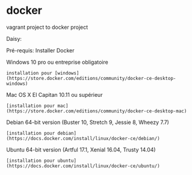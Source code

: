 # docker
vagrant project to docker project

Daisy:

Pré-requis:
Installer Docker

Windows 10 pro ou entreprise obligatoire

	installation pour [windows](https://store.docker.com/editions/community/docker-ce-desktop-windows)
  
Mac OS X El Capitan 10.11 ou supérieur

	[installation pour mac](https://store.docker.com/editions/community/docker-ce-desktop-mac)
  
Debian 64-bit version (Buster 10, Stretch 9, Jessie 8, Wheezy 7.7)

	[installation pour debian](https://docs.docker.com/install/linux/docker-ce/debian/)
  
Ubuntu 64-bit version (Artful 17.1, Xenial 16.04, Trusty 14.04)

	[installation pour ubuntu](https://docs.docker.com/install/linux/docker-ce/ubuntu/)


